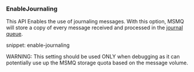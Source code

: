 
### EnableJournaling

This API Enables the use of journaling messages. With this option, MSMQ will store a copy of every message received and processed in the [journal queue](https://msdn.microsoft.com/en-us/library/ms702011.aspx). 
 
snippet: enable-journaling

WARNING: This setting should be used ONLY when debugging as it can potentially use up the MSMQ storage quota based on the message volume.

